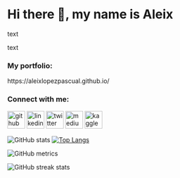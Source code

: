 # Hi there 👋, my name is Aleix


text

text

<h3 align="left">My portfolio:</h3>
https://aleixlopezpascual.github.io/

<h3 align="left">Connect with me:</h3>

[<img src='https://cdn.jsdelivr.net/npm/simple-icons@3.0.1/icons/github.svg' alt='github' height='40'>](https://github.com/aleixlopezpascual)  [<img src='https://cdn.jsdelivr.net/npm/simple-icons@3.0.1/icons/linkedin.svg' alt='linkedin' height='40'>](https://www.linkedin.com/in/aleixlopezpascual/)  [<img src='https://cdn.jsdelivr.net/npm/simple-icons@3.0.1/icons/twitter.svg' alt='twitter' height='40'>](https://twitter.com/aleixlopezp)  [<img src='https://cdn.jsdelivr.net/npm/simple-icons@3.0.1/icons/medium.svg' alt='medium' height='40'>](https://medium.com/@aleixlopez)  [<img src='https://cdn.jsdelivr.net/npm/simple-icons@3.0.1/icons/kaggle.svg' alt='kaggle' height='40'>](https://www.kaggle.com/aleixlopez)

![GitHub stats](https://github-readme-stats.vercel.app/api?username=aleixlopezpascual&show_icons=true&hide_border=true)
[![Top Langs](https://github-readme-stats.vercel.app/api/top-langs/?username=aleixlopezpascual&hide_border=true)](https://github.com/anuraghazra/github-readme-stats) 

![GitHub metrics](https://metrics.lecoq.io/aleixlopezpascual)  

![GitHub streak stats](https://github-readme-streak-stats.herokuapp.com/?user=aleixlopezpascual&hide_border=true)  

